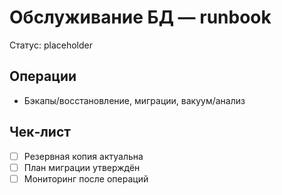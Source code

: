 # Обслуживание БД — runbook

Статус: placeholder

## Операции
- Бэкапы/восстановление, миграции, вакуум/анализ

## Чек‑лист
- [ ] Резервная копия актуальна
- [ ] План миграции утверждён
- [ ] Мониторинг после операций
